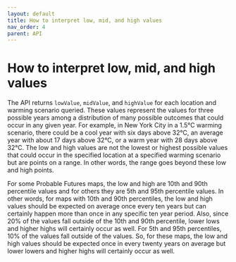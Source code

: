 ```yaml
---
layout: default
title: How to interpret low, mid, and high values
nav_order: 4
parent: API
---
```


# How to interpret low, mid, and high values

The API returns `lowValue`, `midValue`, and `highValue` for each location and warming scenario queried. These values represent the values for three possible years among a distribution of many possible outcomes that could occur in any given year. For example, in New York City in a 1.5°C warming scenario, there could be a cool year with six days above 32°C, an average year with about 17 days above 32°C, or a warm year with 28 days above 32°C. The low and high values are not the lowest or highest possible values that could occur in the specified location at a specified warming scenario but are points on a range. In other words, the range goes beyond these low and high points.

For some Probable Futures maps, the low and high are 10th and 90th percentile values and for others they are 5th and 95th percentile values. In other words, for maps with 10th and 90th percentiles, the low and high values should be expected on average once every ten years but can certainly happen more than once in any specific ten year period. Also, since 20% of the values fall outside of the 10th and 90th percentile, lower lows and higher highs will certainly occur as well. For 5th and 95th percentiles, 10% of the values fall outside of the values. So, for these maps, the low and high values should be expected once in every twenty years on average but lower lowers and higher highs will certainly occur as well.
